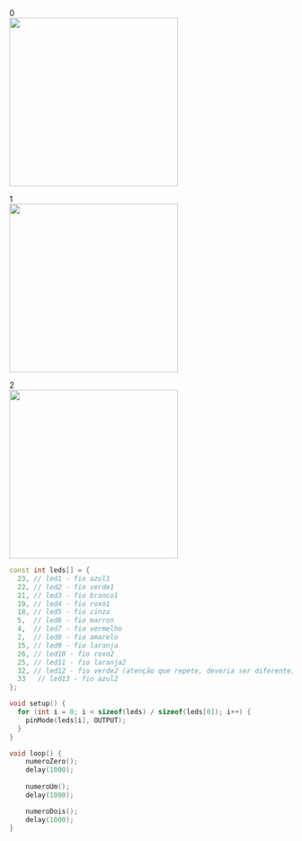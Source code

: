 0 <br>
<img width="300" src="https://github.com/user-attachments/assets/6b7fe647-58bd-4c95-bc3d-cc27022ec86f"/>

1 <br>
<img width="300" src="https://github.com/user-attachments/assets/c0515ec6-cfb1-431d-b80b-ec1e8a1853e4"/>

2 <br>
<img width="300" src="https://github.com/user-attachments/assets/49a85923-c606-427e-bf66-32aaa8faf92f"/>


```c++
const int leds[] = {
  23, // led1 - fio azul1
  22, // led2 - fio verde1
  21, // led3 - fio branco1
  19, // led4 - fio roxo1
  18, // led5 - fio cinza
  5,  // led6 - fio marron
  4,  // led7 - fio vermelho
  2,  // led8 - fio amarelo
  15, // led9 - fio laranja
  26, // led10 - fio roxo2
  25, // led11 - fio laranja2
  32, // led12 - fio verde2 (atenção que repete, deveria ser diferente)
  33   // led13 - fio azul2
};
```

```c++
void setup() {
  for (int i = 0; i < sizeof(leds) / sizeof(leds[0]); i++) {
    pinMode(leds[i], OUTPUT);
  }
}

void loop() {
    numeroZero();
    delay(1000);
    
    numeroUm();
    delay(1000);

    numeroDois();
    delay(1000);
}
